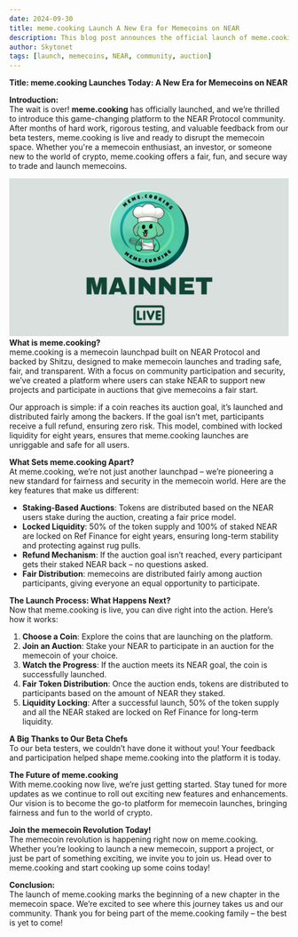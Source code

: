 ```yaml
---
date: 2024-09-30
title: meme.cooking Launch A New Era for Memecoins on NEAR
description: This blog post announces the official launch of meme.cooking, a groundbreaking memecoin launchpad on NEAR Protocol. It highlights the platform’s mission to revolutionize memecoin trading by offering a fair, secure, and community-driven experience. 
author: Skytonet
tags: [launch, memecoins, NEAR, community, auction]
---
```



**Title: meme.cooking Launches Today: A New Era for Memecoins on NEAR**

**Introduction:**  
The wait is over! **meme.cooking** has officially launched, and we’re thrilled to introduce this game-changing platform to the NEAR Protocol community. After months of hard work, rigorous testing, and valuable feedback from our beta testers, meme.cooking is live and ready to disrupt the memecoin space. Whether you're a memecoin enthusiast, an investor, or someone new to the world of crypto, meme.cooking offers a fair, fun, and secure way to trade and launch memecoins.

![LAUNCH](./meme.cooking0001.png)
**What is meme.cooking?**  
meme.cooking is a memecoin launchpad built on NEAR Protocol and backed by Shitzu, designed to make memecoin launches and trading safe, fair, and transparent. With a focus on community participation and security, we’ve created a platform where users can stake NEAR to support new projects and participate in auctions that give memecoins a fair start.

Our approach is simple: if a coin reaches its auction goal, it’s launched and distributed fairly among the backers. If the goal isn’t met, participants receive a full refund, ensuring zero risk. This model, combined with locked liquidity for eight years, ensures that meme.cooking launches are unriggable and safe for all users.

**What Sets meme.cooking Apart?**  
At meme.cooking, we’re not just another launchpad – we’re pioneering a new standard for fairness and security in the memecoin world. Here are the key features that make us different:

- **Staking-Based Auctions**: Tokens are distributed based on the NEAR users stake during the auction, creating a fair price model.
- **Locked Liquidity**: 50% of the token supply and 100% of staked NEAR are locked on Ref Finance for eight years, ensuring long-term stability and protecting against rug pulls.
- **Refund Mechanism**: If the auction goal isn’t reached, every participant gets their staked NEAR back – no questions asked.
- **Fair Distribution**: memecoins are distributed fairly among auction participants, giving everyone an equal opportunity to participate.

**The Launch Process: What Happens Next?**  
Now that meme.cooking is live, you can dive right into the action. Here’s how it works:

1. **Choose a Coin**: Explore the coins that are launching on the platform.
2. **Join an Auction**: Stake your NEAR to participate in an auction for the memecoin of your choice.
3. **Watch the Progress**: If the auction meets its NEAR goal, the coin is successfully launched.
4. **Fair Token Distribution**: Once the auction ends, tokens are distributed to participants based on the amount of NEAR they staked.
5. **Liquidity Locking**: After a successful launch, 50% of the token supply and all the NEAR staked are locked on Ref Finance for long-term liquidity.

**A Big Thanks to Our Beta Chefs**  
To our beta testers, we couldn’t have done it without you! Your feedback and participation helped shape meme.cooking into the platform it is today.

**The Future of meme.cooking**  
With meme.cooking now live, we’re just getting started. Stay tuned for more updates as we continue to roll out exciting new features and enhancements. Our vision is to become the go-to platform for memecoin launches, bringing fairness and fun to the world of crypto.

**Join the memecoin Revolution Today!**  
The memecoin revolution is happening right now on meme.cooking. Whether you’re looking to launch a new memecoin, support a project, or just be part of something exciting, we invite you to join us. Head over to meme.cooking and start cooking up some coins today!

**Conclusion:**  
The launch of meme.cooking marks the beginning of a new chapter in the memecoin space. We’re excited to see where this journey takes us and our community. Thank you for being part of the meme.cooking family – the best is yet to come!
